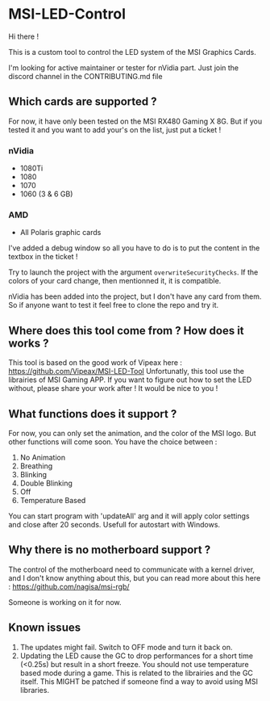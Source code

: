 # MSI-LED-Control

Hi there ! 

This is a custom tool to control the LED system of the MSI Graphics Cards. 

I'm looking for active maintainer or tester for nVidia part. Just join the discord channel in the CONTRIBUTING.md file

## Which cards are supported ? 

For now, it have only been tested on the MSI RX480 Gaming X 8G. But if you tested it and you want to add your's on the list, just put a ticket !

### nVidia
* 1080Ti
* 1080
* 1070
* 1060 (3 & 6 GB)

### AMD
* All Polaris graphic cards

I've added a debug window so all you have to do is to put the content in the textbox in the ticket !

Try to launch the project with the argument `overwriteSecurityChecks`. If the colors of your card change, then mentionned it, it is compatible.

nVidia has been added into the project, but I don't have any card from them. So if anyone want to test it feel free to clone the repo and try it.

## Where does this tool come from ? How does it works ? 

This tool is based on the good work of Vipeax here : https://github.com/Vipeax/MSI-LED-Tool
Unfortunatly, this tool use the librairies of MSI Gaming APP. If you want to figure out how to set the LED without, please share your work after ! It would be nice to you !

## What functions does it support ? 

For now, you can only set the animation, and the color of the MSI logo. But other functions will come soon.
You have the choice between : 
1. No Animation
2. Breathing
3. Blinking
4. Double Blinking
5. Off
6. Temperature Based

You can start program with 'updateAll' arg and it will apply color settings and close after 20 seconds. Usefull for autostart with Windows.

## Why there is no motherboard support ?

The control of the motherboard need to communicate with a kernel driver, and I don't know anything about this, but you can read more about this here : https://github.com/nagisa/msi-rgb/

Someone is working on it for now.

## Known issues
1. The updates might fail. Switch to OFF mode and turn it back on.
2. Updating the LED cause the GC to drop performances for a short time (<0.25s) but result in a short freeze. You should not use temperature based mode during a game. This is related to the librairies and the GC itself. This MIGHT be patched if someone find a way to avoid using MSI libraries.
